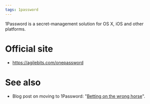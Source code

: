 ```yaml
---
tags: 1password
---
```

1Password is a secret-management solution for OS X, iOS and other platforms.

# Official site

* https://agilebits.com/onepassword

# See also

* Blog post on moving to 1Password: "[Betting on the wrong horse](/blog/betting-on-the-wrong-horse)".
